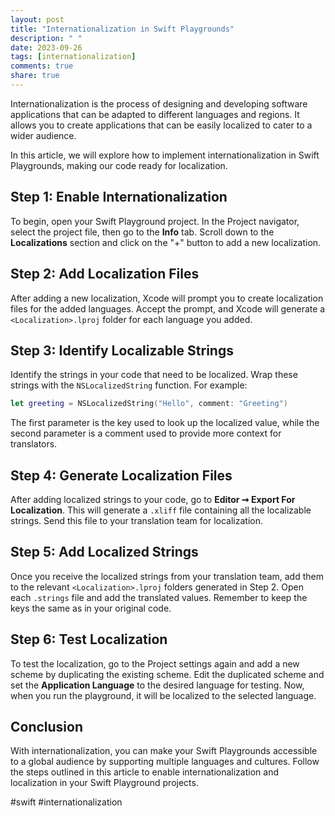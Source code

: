 ```yaml
---
layout: post
title: "Internationalization in Swift Playgrounds"
description: " "
date: 2023-09-26
tags: [internationalization]
comments: true
share: true
---
```


Internationalization is the process of designing and developing software applications that can be adapted to different languages and regions. It allows you to create applications that can be easily localized to cater to a wider audience.

In this article, we will explore how to implement internationalization in Swift Playgrounds, making our code ready for localization.

## Step 1: Enable Internationalization

To begin, open your Swift Playground project. In the Project navigator, select the project file, then go to the **Info** tab. Scroll down to the **Localizations** section and click on the "+" button to add a new localization.

## Step 2: Add Localization Files

After adding a new localization, Xcode will prompt you to create localization files for the added languages. Accept the prompt, and Xcode will generate a `<Localization>.lproj` folder for each language you added.

## Step 3: Identify Localizable Strings

Identify the strings in your code that need to be localized. Wrap these strings with the `NSLocalizedString` function. For example:

```swift
let greeting = NSLocalizedString("Hello", comment: "Greeting")
```

The first parameter is the key used to look up the localized value, while the second parameter is a comment used to provide more context for translators.

## Step 4: Generate Localization Files

After adding localized strings to your code, go to **Editor ➞ Export For Localization**. This will generate a `.xliff` file containing all the localizable strings. Send this file to your translation team for localization.

## Step 5: Add Localized Strings

Once you receive the localized strings from your translation team, add them to the relevant `<Localization>.lproj` folders generated in Step 2. Open each `.strings` file and add the translated values. Remember to keep the keys the same as in your original code.

## Step 6: Test Localization

To test the localization, go to the Project settings again and add a new scheme by duplicating the existing scheme. Edit the duplicated scheme and set the **Application Language** to the desired language for testing. Now, when you run the playground, it will be localized to the selected language.

## Conclusion

With internationalization, you can make your Swift Playgrounds accessible to a global audience by supporting multiple languages and cultures. Follow the steps outlined in this article to enable internationalization and localization in your Swift Playground projects.

#swift #internationalization